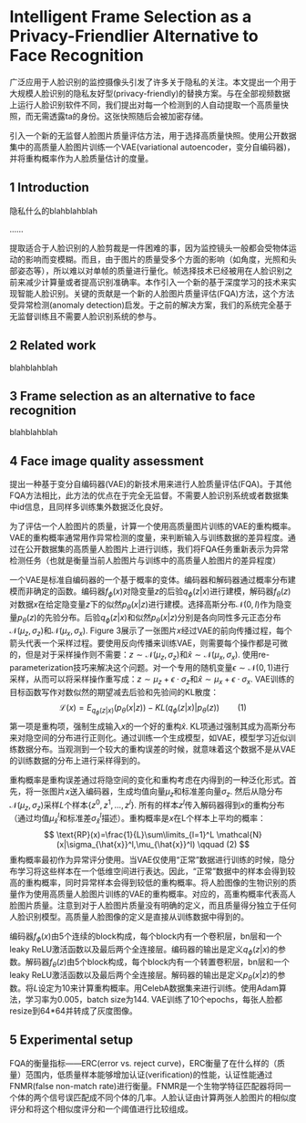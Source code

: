 # Intelligent Frame Selection as a Privacy-Friendlier Alternative to Face Recognition

广泛应用于人脸识别的监控摄像头引发了许多关于隐私的关注。本文提出一个用于大规模人脸识别的隐私友好型(privacy-friendly)的替换方案。与在全部视频数据上运行人脸识别软件不同，我们提出对每一个检测到的人自动提取一个高质量快照，而无需透露ta的身份。这张快照随后会被加密存储。

引入一个新的无监督人脸图片质量评估方法，用于选择高质量快照。使用公开数据集中的高质量人脸图片训练一个VAE(variational autoencoder，变分自编码器)，并将重构概率作为人脸质量估计的度量。



## 1 Introduction

隐私什么的blahblahblah

……

提取适合于人脸识别的人脸剪裁是一件困难的事，因为监控镜头一般都会受物体运动的影响而变模糊。而且，由于图片的质量受多个方面的影响（如角度，光照和头部姿态等），所以难以对单帧的质量进行量化。帧选择技术已经被用在人脸识别之前来减少计算量或者提高识别准确率。本作引入一个新的基于深度学习的技术来实现智能人脸识别。关键的贡献是一个新的人脸图片质量评估(FQA)方法，这个方法受异常检测(anomaly detection)启发。于之前的解决方案，我们的系统完全基于无监督训练且不需要人脸识别系统的参与。



## 2 Related work

blahblahblah



## 3 Frame selection as an alternative to face recognition

blahblahblah



## 4 Face image quality assessment

提出一种基于变分自编码器(VAE)的新技术用来进行人脸质量评估(FQA)。于其他FQA方法相比，此方法的优点在于完全无监督。不需要人脸识别系统或者数据集中id信息，且同样多训练集外数据泛化良好。

为了评估一个人脸图片的质量，计算一个使用高质量图片训练的VAE的重构概率。VAE的重构概率通常用作异常检测的度量，来判断输入与训练数据的差异程度。通过在公开数据集的高质量人脸图片上进行训练，我们将FQA任务重新表示为异常检测任务（也就是衡量当前人脸图片与训练中的高质量人脸图片的差异程度）

一个VAE是标准自编码器的一个基于概率的变体。编码器和解码器通过概率分布建模而非确定的函数。编码器$f_{\phi}(x)$对隐变量$z$的后验$q_{\phi}(z|x)$进行建模，解码器$f_{\theta}(z)$对数据$x$在给定隐变量$z$下的似然$p_{\theta}(x|z)$进行建模。选择高斯分布$\mathcal{N}(0,I)$作为隐变量$p_{\theta}(z)$的先验分布。后验$q_{\phi}(z|x)$和似然$p_{\theta}(x|z)$分别是各向同性多元正态分布$\mathcal{N}(\mu_z,\sigma_z)$和$\mathcal{N}(\mu_x,\sigma_x)$. Figure 3展示了一张图片$x$经过VAE的前向传播过程，每个箭头代表一个采样过程。要使用反向传播来训练VAE，则需要每个操作都是可微的，但是对于采样操作则不需要：$z\sim \mathcal{N}(\mu_z,\sigma_z)$和$\hat{x}\sim \mathcal{N}(\mu_x,\sigma_x)$. 使用re-parameterization技巧来解决这个问题。对一个专用的随机变量$\epsilon \sim \mathcal{N}(0,1)$进行采样，从而可以将采样操作重写成：$z\sim \mu_z + \epsilon \cdot \sigma_z$和$\hat{x}\sim \mu_x+\epsilon \cdot \sigma_x$. VAE训练的目标函数写作对数似然的期望减去后验和先验间的KL散度：
$$
\mathcal{L}(x)=E_{q_{\phi}(z|x)}(p_{\theta}(x|z))-KL(q_{\phi}(z|x)|p_{\theta}(z))  \qquad (1)
$$
第一项是重构项，强制生成输入$x$的一个好的重构$\hat{x}$. KL项通过强制其成为高斯分布来对隐空间的分布进行正则化。通过训练一个生成模型，如VAE，模型学习近似训练数据分布。当观测到一个较大的重构误差的时候，就意味着这个数据不是从VAE的训练数据的分布上进行采样得到的。

重构概率是重构误差通过将隐空间的变化和重构考虑在内得到的一种泛化形式。首先，将一张图片$x$送入编码器，生成均值向量$\mu_z$和标准差向量$\sigma_z$. 然后从隐分布$\mathcal{N}(\mu_z, \sigma_z)$采样$L$个样本$\{z^0,z^1,...,z^l\}$. 所有的样本$z^l$传入解码器得到$x$的重构分布（通过均值$\mu_{\hat{x}}^l$和标准差$\sigma_{\hat{x}}^l$描述）。重构概率是$x$在L个样本上平均的概率：
$$
\text{RP}(x)=\frac{1}{L}\sum\limits_{l=1}^L \mathcal{N}(x|\sigma_{\hat{x}}^l,\mu_{\hat{x}}^l)  \qquad (2)
$$
重构概率最初作为异常评分使用。当VAE仅使用“正常”数据进行训练的时候，隐分布学习将这些样本在一个低维空间进行表达。因此，“正常”数据中的样本会得到较高的重构概率，同时异常样本会得到较低的重构概率。将人脸图像的生物识别的质量作为使用高质量人脸图片训练的VAE的重构概率。对应的，高重构概率代表高人脸图片质量。注意到对于人脸图片质量没有明确的定义，而且质量得分独立于任何人脸识别模型。高质量人脸图像的定义是直接从训练数据中得到的。

编码器$f_{\phi}(x)$由5个连续的block构成，每个block内有一个卷积层，bn层和一个leaky ReLU激活函数以及最后两个全连接层。编码器的输出是定义$q_{\phi}(z|x)$的参数。解码器$f_{\theta}(z)$由5个block构成，每个block内有一个转置卷积层，bn层和一个leaky ReLU激活函数以及最后两个全连接层。解码器的输出是定义$p_{\theta}(x|z)$的参数。将$L$设定为10来计算重构概率。用CelebA数据集来进行训练。使用Adam算法，学习率为0.005，batch size为144. VAE训练了10个epochs，每张人脸都resize到64*64并转成了灰度图像。



## 5 Experimental setup

FQA的衡量指标——ERC(error vs. reject curve)，ERC衡量了在什么样的（质量）范围内，低质量样本能够增加认证(verification)的性能，认证性能通过FNMR(false non-match rate)进行衡量。FNMR是一个生物学特征匹配器将同一个体的两个信号误匹配成不同个体的几率。人脸认证由计算两张人脸图片的相似度评分和将这个相似度评分和一个阈值进行比较组成。